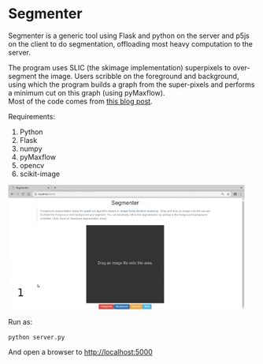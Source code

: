 # Segmenter
Segmenter is a generic tool using Flask and python on the server and p5js on the client to do segmentation, offloading most heavy computation to the server.  

The program uses SLIC (the skimage implementation) superpixels to over-segment the image.
Users scribble on the foreground and background, using which the program builds a graph from the super-pixels and performs a minimum cut on this graph (using pyMaxflow).  
Most of the code comes from [this blog post](http://www.morethantechnical.com/2017/10/30/revisiting-graph-cut-segmentation-with-slic-and-color-histograms-wpython/).  

Requirements:
1. Python
2. Flask
4. numpy
5. pyMaxflow
6. opencv
7. scikit-image  

![](demo.gif)

Run as:
``` 
python server.py
```
And open a browser to [http://localhost:5000](http://localhost:5000)
